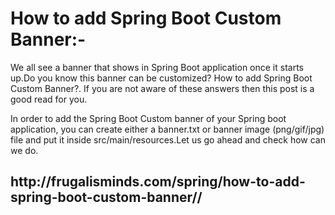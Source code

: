 <h1>How to add Spring Boot Custom Banner:-</h1>
We all see a banner that shows in Spring Boot application once it starts up.Do you know this banner can be customized? How to add Spring Boot Custom Banner?. If you are not aware of these answers then this post is a good read for you.

In order to add the Spring Boot Custom banner of your Spring boot application, you can create either a banner.txt or banner image (png/gif/jpg) file and put it inside src/main/resources.Let us go ahead and check how can we do.

<h2>http://frugalisminds.com/spring/how-to-add-spring-boot-custom-banner//</h2>
